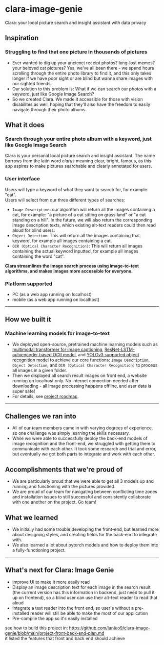 # clara-image-genie
Clara: your local picture search and insight assistant with data privacy

## Inspiration
### Struggling to find that one picture in thousands of pictures
- Ever wanted to dig up your ancienct receipt photos? long-lost memes? your beloved cat pictures? Yes, we've all been there - we spend hours scrolling through the entire photo library to find it, and this only takes longer if we have poor sight or are blind but wanna share images with our sighted friends.  
- Our solution to this problem is: What if we can search our photos with a keyword, just like Google Image Search?   
- So we created Clara. We made it accessible for those with vision disabilites as well, hoping that they'll also have the freedom to easily navigate through their photo albums.  

## What it does
### Search through your entire photo album with a keyword, just like Google Image Search
Clara is your personal local picture search and insight assistant. The name borrows from the latin word _clarus_ meaning clear, bright, famous, as this app aspires to make pictures searchable and clearly annotated for users.  

### User interface
Users will type a keyword of what they want to search for, for example "cat".  
Users will select from our three different types of searches: 
- `Image Description`: our algorithm will return all the images containing a cat, for example: "a picture of a cat sitting on grass land" or "a cat standing on a hill". In the future, we will also return the corresponding image description texts, which existing alt-text readers could then read aloud for blind users. 
- `Object Detection`: This will return all the images containing that keyword, for example all images containing a cat. 
- `OCR (Optical Character Recognition)`: This will return all images containing the actual keyword inputted, for example all images containing the word "cat".  

**Clara streamlines the image search process using image-to-text algorithms, and makes images more accessible for everyone.**

### Platform supported
- PC (as a web app running on localhost)
- mobile (as a web app running on localhost)

---

## How we built it
### Machine learning models for image-to-text
- We deployed open-source, pretrained machine learning models such as [multimodal transformer for image captioning](https://huggingface.co/nlpconnect/vit-gpt2-image-captioning), [ResNet-LSTM-autoencoder based OCR model](https://github.com/JaidedAI/EasyOCR), and [YOLOv3 supported object recognition model](https://github.com/OlafenwaMoses/ImageAI) to achieve our core functions: `Image Description`, `Object Detection`, and `OCR (Optical Character Recognition)` to process all images in a given folder.  
- Then we displayed all search result images on front end, a website running on localhost only. No internet connection needed after downloading - all image processing happens offline, and user data is super safe!  
- For details, see [project roadmap](https://github.com/lanluo9/clara-image-genie/blob/b17e5ae8bca2160f495b096e76917b78ed6d53d2/project-roadmap.md).

---

## Challenges we ran into
- All of our team members came in with varying degrees of experience, so one challenge was simply learning the skills necessary.  
- While we were able to successfully deploy the back-end models of image recognition and the front-end, we struggled with getting them to communicate with each other. It took some research and trial and error, but eventually we got both parts to integrate and work with each other. 

## Accomplishments that we're proud of
- We are particularly proud that we were able to get all 3 models up and running and functioning with the pictures provided. 
- We are proud of our team for navigating between conflicting time zones and installation issues to still successful and consistently collaborate with one another on the project. Go team!

## What we learned
- We initially had some trouble developing the front-end, but learned more about designing styles, and creating fields for the back-end to integrate with. 
- We also learned a lot about pytorch models and how to deploy them into a fully-functioning project. 

---

## What's next for Clara: Image Genie
- Improve UI to make it more easily read 
- Display an image description text for each image in the search result (the current version has this information in backend, just need to pull it up on frontend), so a blind user can use their alt-text reader to read that aloud
- Integrate a text reader into the front end, so user's without a pre-installed reader will still be able to make the most of our application
- Pre-compile the app so it's easily installed


see how to build this project in: https://github.com/lanluo9/clara-image-genie/blob/main/project-front-back-end-plan.md  
it listed the features that front and back end should achieve  
